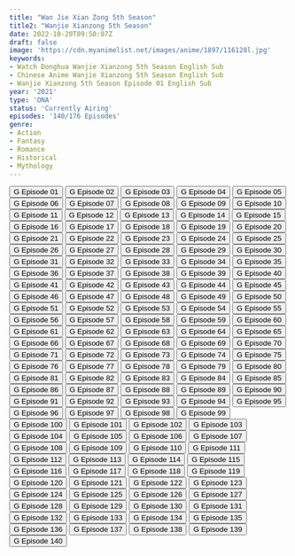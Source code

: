 ```yaml
---
title: "Wan Jie Xian Zong 5th Season"
title2: "Wanjie Xianzong 5th Season"
date: 2022-10-20T09:50:07Z
draft: false
image: 'https://cdn.myanimelist.net/images/anime/1897/116128l.jpg'
keywords:
- Watch Donghua Wanjie Xianzong 5th Season English Sub
- Chinese Anime Wanjie Xianzong 5th Season English Sub
- Wanjie Xianzong 5th Season Episode 01 English Sub
year: '2021'
type: 'ONA'
status: 'Currently Airing'
episodes: '140/176 Episodes'
genre:
- Action
- Fantasy
- Romance
- Historical
- Mythology
---
```


<div class="d-g gg-5 gtc-r ai-c">
<button onclick="window.open('?gog=wan-jie-xian-zong-5th-season-episode-1','_blank')">G Episode 01</button>
<button onclick="window.open('?gog=wan-jie-xian-zong-5th-season-episode-2','_blank')">G Episode 02</button>
<button onclick="window.open('?gog=wan-jie-xian-zong-5th-season-episode-3','_blank')">G Episode 03</button>
<button onclick="window.open('?gog=wan-jie-xian-zong-5th-season-episode-4','_blank')">G Episode 04</button>
<button onclick="window.open('?gog=wan-jie-xian-zong-5th-season-episode-5','_blank')">G Episode 05</button>
<button onclick="window.open('?gog=wan-jie-xian-zong-5th-season-episode-6','_blank')">G Episode 06</button>
<button onclick="window.open('?gog=wan-jie-xian-zong-5th-season-episode-7','_blank')">G Episode 07</button>
<button onclick="window.open('?gog=wan-jie-xian-zong-5th-season-episode-8','_blank')">G Episode 08</button>
<button onclick="window.open('?gog=wan-jie-xian-zong-5th-season-episode-9','_blank')">G Episode 09</button>
<button onclick="window.open('?gog=wan-jie-xian-zong-5th-season-episode-10','_blank')">G Episode 10</button>
<button onclick="window.open('?gog=wan-jie-xian-zong-5th-season-episode-11','_blank')">G Episode 11</button>
<button onclick="window.open('?gog=wan-jie-xian-zong-5th-season-episode-12','_blank')">G Episode 12</button>
<button onclick="window.open('?gog=wan-jie-xian-zong-5th-season-episode-13','_blank')">G Episode 13</button>
<button onclick="window.open('?gog=wan-jie-xian-zong-5th-season-episode-14','_blank')">G Episode 14</button>
<button onclick="window.open('?gog=wan-jie-xian-zong-5th-season-episode-15','_blank')">G Episode 15</button>
<button onclick="window.open('?gog=wan-jie-xian-zong-5th-season-episode-16','_blank')">G Episode 16</button>
<button onclick="window.open('?gog=wan-jie-xian-zong-5th-season-episode-17','_blank')">G Episode 17</button>
<button onclick="window.open('?gog=wan-jie-xian-zong-5th-season-episode-18','_blank')">G Episode 18</button>
<button onclick="window.open('?gog=wan-jie-xian-zong-5th-season-episode-19','_blank')">G Episode 19</button>
<button onclick="window.open('?gog=wan-jie-xian-zong-5th-season-episode-20','_blank')">G Episode 20</button>
<button onclick="window.open('?gog=wan-jie-xian-zong-5th-season-episode-21','_blank')">G Episode 21</button>
<button onclick="window.open('?gog=wan-jie-xian-zong-5th-season-episode-22','_blank')">G Episode 22</button>
<button onclick="window.open('?gog=wan-jie-xian-zong-5th-season-episode-23','_blank')">G Episode 23</button>
<button onclick="window.open('?gog=wan-jie-xian-zong-5th-season-episode-24','_blank')">G Episode 24</button>
<button onclick="window.open('?gog=wan-jie-xian-zong-5th-season-episode-25','_blank')">G Episode 25</button>
<button onclick="window.open('?gog=wan-jie-xian-zong-5th-season-episode-26','_blank')">G Episode 26</button>
<button onclick="window.open('?gog=wan-jie-xian-zong-5th-season-episode-27','_blank')">G Episode 27</button>
<button onclick="window.open('?gog=wan-jie-xian-zong-5th-season-episode-28','_blank')">G Episode 28</button>
<button onclick="window.open('?gog=wan-jie-xian-zong-5th-season-episode-29','_blank')">G Episode 29</button>
<button onclick="window.open('?gog=wan-jie-xian-zong-5th-season-episode-30','_blank')">G Episode 30</button>
<button onclick="window.open('?gog=wan-jie-xian-zong-5th-season-episode-31','_blank')">G Episode 31</button>
<button onclick="window.open('?gog=wan-jie-xian-zong-5th-season-episode-32','_blank')">G Episode 32</button>
<button onclick="window.open('?gog=wan-jie-xian-zong-5th-season-episode-33','_blank')">G Episode 33</button>
<button onclick="window.open('?gog=wan-jie-xian-zong-5th-season-episode-34','_blank')">G Episode 34</button>
<button onclick="window.open('?gog=wan-jie-xian-zong-5th-season-episode-35','_blank')">G Episode 35</button>
<button onclick="window.open('?gog=wan-jie-xian-zong-5th-season-episode-36','_blank')">G Episode 36</button>
<button onclick="window.open('?gog=wan-jie-xian-zong-5th-season-episode-37','_blank')">G Episode 37</button>
<button onclick="window.open('?gog=wan-jie-xian-zong-5th-season-episode-38','_blank')">G Episode 38</button>
<button onclick="window.open('?gog=wan-jie-xian-zong-5th-season-episode-39','_blank')">G Episode 39</button>
<button onclick="window.open('?gog=wan-jie-xian-zong-5th-season-episode-40','_blank')">G Episode 40</button>
<button onclick="window.open('?gog=wan-jie-xian-zong-5th-season-episode-41','_blank')">G Episode 41</button>
<button onclick="window.open('?gog=wan-jie-xian-zong-5th-season-episode-42','_blank')">G Episode 42</button>
<button onclick="window.open('?gog=wan-jie-xian-zong-5th-season-episode-43','_blank')">G Episode 43</button>
<button onclick="window.open('?gog=wan-jie-xian-zong-5th-season-episode-44','_blank')">G Episode 44</button>
<button onclick="window.open('?gog=wan-jie-xian-zong-5th-season-episode-45','_blank')">G Episode 45</button>
<button onclick="window.open('?gog=wan-jie-xian-zong-5th-season-episode-46','_blank')">G Episode 46</button>
<button onclick="window.open('?gog=wan-jie-xian-zong-5th-season-episode-47','_blank')">G Episode 47</button>
<button onclick="window.open('?gog=wan-jie-xian-zong-5th-season-episode-48','_blank')">G Episode 48</button>
<button onclick="window.open('?gog=wan-jie-xian-zong-5th-season-episode-49','_blank')">G Episode 49</button>
<button onclick="window.open('?gog=wan-jie-xian-zong-5th-season-episode-50','_blank')">G Episode 50</button>
<button onclick="window.open('?gog=wan-jie-xian-zong-5th-season-episode-51','_blank')">G Episode 51</button>
<button onclick="window.open('?gog=wan-jie-xian-zong-5th-season-episode-52','_blank')">G Episode 52</button>
<button onclick="window.open('?gog=wan-jie-xian-zong-5th-season-episode-53','_blank')">G Episode 53</button>
<button onclick="window.open('?gog=wan-jie-xian-zong-5th-season-episode-54','_blank')">G Episode 54</button>
<button onclick="window.open('?gog=wan-jie-xian-zong-5th-season-episode-55','_blank')">G Episode 55</button>
<button onclick="window.open('?gog=wan-jie-xian-zong-5th-season-episode-56','_blank')">G Episode 56</button>
<button onclick="window.open('?gog=wan-jie-xian-zong-5th-season-episode-57','_blank')">G Episode 57</button>
<button onclick="window.open('?gog=wan-jie-xian-zong-5th-season-episode-58','_blank')">G Episode 58</button>
<button onclick="window.open('?gog=wan-jie-xian-zong-5th-season-episode-59','_blank')">G Episode 59</button>
<button onclick="window.open('?gog=wan-jie-xian-zong-5th-season-episode-60','_blank')">G Episode 60</button>
<button onclick="window.open('?gog=wan-jie-xian-zong-5th-season-episode-61','_blank')">G Episode 61</button>
<button onclick="window.open('?gog=wan-jie-xian-zong-5th-season-episode-62','_blank')">G Episode 62</button>
<button onclick="window.open('?gog=wan-jie-xian-zong-5th-season-episode-63','_blank')">G Episode 63</button>
<button onclick="window.open('?gog=wan-jie-xian-zong-5th-season-episode-64','_blank')">G Episode 64</button>
<button onclick="window.open('?gog=wan-jie-xian-zong-5th-season-episode-65','_blank')">G Episode 65</button>
<button onclick="window.open('?gog=wan-jie-xian-zong-5th-season-episode-66','_blank')">G Episode 66</button>
<button onclick="window.open('?gog=wan-jie-xian-zong-5th-season-episode-67','_blank')">G Episode 67</button>
<button onclick="window.open('?gog=wan-jie-xian-zong-5th-season-episode-68','_blank')">G Episode 68</button>
<button onclick="window.open('?gog=wan-jie-xian-zong-5th-season-episode-69','_blank')">G Episode 69</button>
<button onclick="window.open('?gog=wan-jie-xian-zong-5th-season-episode-70','_blank')">G Episode 70</button>
<button onclick="window.open('?gog=wan-jie-xian-zong-5th-season-episode-71','_blank')">G Episode 71</button>
<button onclick="window.open('?gog=wan-jie-xian-zong-5th-season-episode-72','_blank')">G Episode 72</button>
<button onclick="window.open('?gog=wan-jie-xian-zong-5th-season-episode-73','_blank')">G Episode 73</button>
<button onclick="window.open('?gog=wan-jie-xian-zong-5th-season-episode-74','_blank')">G Episode 74</button>
<button onclick="window.open('?gog=wan-jie-xian-zong-5th-season-episode-75','_blank')">G Episode 75</button>
<button onclick="window.open('?gog=wan-jie-xian-zong-5th-season-episode-76','_blank')">G Episode 76</button>
<button onclick="window.open('?gog=wan-jie-xian-zong-5th-season-episode-77','_blank')">G Episode 77</button>
<button onclick="window.open('?gog=wan-jie-xian-zong-5th-season-episode-78','_blank')">G Episode 78</button>
<button onclick="window.open('?gog=wan-jie-xian-zong-5th-season-episode-79','_blank')">G Episode 79</button>
<button onclick="window.open('?gog=wan-jie-xian-zong-5th-season-episode-80','_blank')">G Episode 80</button>
<button onclick="window.open('?gog=wan-jie-xian-zong-5th-season-episode-81','_blank')">G Episode 81</button>
<button onclick="window.open('?gog=wan-jie-xian-zong-5th-season-episode-82','_blank')">G Episode 82</button>
<button onclick="window.open('?gog=wan-jie-xian-zong-5th-season-episode-83','_blank')">G Episode 83</button>
<button onclick="window.open('?gog=wan-jie-xian-zong-5th-season-episode-84','_blank')">G Episode 84</button>
<button onclick="window.open('?gog=wan-jie-xian-zong-5th-season-episode-85','_blank')">G Episode 85</button>
<button onclick="window.open('?gog=wan-jie-xian-zong-5th-season-episode-86','_blank')">G Episode 86</button>
<button onclick="window.open('?gog=wan-jie-xian-zong-5th-season-episode-87','_blank')">G Episode 87</button>
<button onclick="window.open('?gog=wan-jie-xian-zong-5th-season-episode-88','_blank')">G Episode 88</button>
<button onclick="window.open('?gog=wan-jie-xian-zong-5th-season-episode-89','_blank')">G Episode 89</button>
<button onclick="window.open('?gog=wan-jie-xian-zong-5th-season-episode-90','_blank')">G Episode 90</button>
<button onclick="window.open('?gog=wan-jie-xian-zong-5th-season-episode-91','_blank')">G Episode 91</button>
<button onclick="window.open('?gog=wan-jie-xian-zong-5th-season-episode-92','_blank')">G Episode 92</button>
<button onclick="window.open('?gog=wan-jie-xian-zong-5th-season-episode-93','_blank')">G Episode 93</button>
<button onclick="window.open('?gog=wan-jie-xian-zong-5th-season-episode-94','_blank')">G Episode 94</button>
<button onclick="window.open('?gog=wan-jie-xian-zong-5th-season-episode-95','_blank')">G Episode 95</button>
<button onclick="window.open('?gog=wan-jie-xian-zong-5th-season-episode-96','_blank')">G Episode 96</button>
<button onclick="window.open('?gog=wan-jie-xian-zong-5th-season-episode-97','_blank')">G Episode 97</button>
<button onclick="window.open('?gog=wan-jie-xian-zong-5th-season-episode-98','_blank')">G Episode 98</button>
<button onclick="window.open('?gog=wan-jie-xian-zong-5th-season-episode-99','_blank')">G Episode 99</button>
<button onclick="window.open('?gog=wan-jie-xian-zong-5th-season-episode-100','_blank')">G Episode 100</button>
<button onclick="window.open('?gog=wan-jie-xian-zong-5th-season-episode-101','_blank')">G Episode 101</button>
<button onclick="window.open('?gog=wan-jie-xian-zong-5th-season-episode-102','_blank')">G Episode 102</button>
<button onclick="window.open('?gog=wan-jie-xian-zong-5th-season-episode-103','_blank')">G Episode 103</button>
<button onclick="window.open('?gog=wan-jie-xian-zong-5th-season-episode-104','_blank')">G Episode 104</button>
<button onclick="window.open('?gog=wan-jie-xian-zong-5th-season-episode-105','_blank')">G Episode 105</button>
<button onclick="window.open('?gog=wan-jie-xian-zong-5th-season-episode-106','_blank')">G Episode 106</button>
<button onclick="window.open('?gog=wan-jie-xian-zong-5th-season-episode-107','_blank')">G Episode 107</button>
<button onclick="window.open('?gog=wan-jie-xian-zong-5th-season-episode-108','_blank')">G Episode 108</button>
<button onclick="window.open('?gog=wan-jie-xian-zong-5th-season-episode-109','_blank')">G Episode 109</button>
<button onclick="window.open('?gog=wan-jie-xian-zong-5th-season-episode-110','_blank')">G Episode 110</button>
<button onclick="window.open('?gog=wan-jie-xian-zong-5th-season-episode-111','_blank')">G Episode 111</button>
<button onclick="window.open('?gog=wan-jie-xian-zong-5th-season-episode-112','_blank')">G Episode 112</button>
<button onclick="window.open('?gog=wan-jie-xian-zong-5th-season-episode-113','_blank')">G Episode 113</button>
<button onclick="window.open('?gog=wan-jie-xian-zong-5th-season-episode-114','_blank')">G Episode 114</button>
<button onclick="window.open('?gog=wan-jie-xian-zong-5th-season-episode-115','_blank')">G Episode 115</button>
<button onclick="window.open('?gog=wan-jie-xian-zong-5th-season-episode-116','_blank')">G Episode 116</button>
<button onclick="window.open('?gog=wan-jie-xian-zong-5th-season-episode-117','_blank')">G Episode 117</button>
<button onclick="window.open('?gog=wan-jie-xian-zong-5th-season-episode-118','_blank')">G Episode 118</button>
<button onclick="window.open('?gog=wan-jie-xian-zong-5th-season-episode-119','_blank')">G Episode 119</button>
<button onclick="window.open('?gog=wan-jie-xian-zong-5th-season-episode-120','_blank')">G Episode 120</button>
<button onclick="window.open('?gog=wan-jie-xian-zong-5th-season-episode-121','_blank')">G Episode 121</button>
<button onclick="window.open('?gog=wan-jie-xian-zong-5th-season-episode-122','_blank')">G Episode 122</button>
<button onclick="window.open('?gog=wan-jie-xian-zong-5th-season-episode-123','_blank')">G Episode 123</button>
<button onclick="window.open('?gog=wan-jie-xian-zong-5th-season-episode-124','_blank')">G Episode 124</button>
<button onclick="window.open('?gog=wan-jie-xian-zong-5th-season-episode-125','_blank')">G Episode 125</button>
<button onclick="window.open('?gog=wan-jie-xian-zong-5th-season-episode-126','_blank')">G Episode 126</button>
<button onclick="window.open('?gog=wan-jie-xian-zong-5th-season-episode-127','_blank')">G Episode 127</button>
<button onclick="window.open('?gog=wan-jie-xian-zong-5th-season-episode-128','_blank')">G Episode 128</button>
<button onclick="window.open('?gog=wan-jie-xian-zong-5th-season-episode-129','_blank')">G Episode 129</button>
<button onclick="window.open('?gog=wan-jie-xian-zong-5th-season-episode-130','_blank')">G Episode 130</button>
<button onclick="window.open('?gog=wan-jie-xian-zong-5th-season-episode-131','_blank')">G Episode 131</button>
<button onclick="window.open('?gog=wan-jie-xian-zong-5th-season-episode-132','_blank')">G Episode 132</button>
<button onclick="window.open('?gog=wan-jie-xian-zong-5th-season-episode-133','_blank')">G Episode 133</button>
<button onclick="window.open('?gog=wan-jie-xian-zong-5th-season-episode-134','_blank')">G Episode 134</button>
<button onclick="window.open('?gog=wan-jie-xian-zong-5th-season-episode-135','_blank')">G Episode 135</button>
<button onclick="window.open('?gog=wan-jie-xian-zong-5th-season-episode-136','_blank')">G Episode 136</button>
<button onclick="window.open('?gog=wan-jie-xian-zong-5th-season-episode-137','_blank')">G Episode 137</button>
<button onclick="window.open('?gog=wan-jie-xian-zong-5th-season-episode-138','_blank')">G Episode 138</button>
<button onclick="window.open('?gog=wan-jie-xian-zong-5th-season-episode-139','_blank')">G Episode 139</button>
<button onclick="window.open('?gog=wan-jie-xian-zong-5th-season-episode-140','_blank')">G Episode 140</button>
</div>